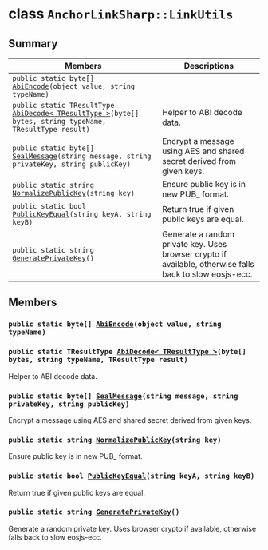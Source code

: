 # class `AnchorLinkSharp::LinkUtils` 

## Summary

 Members                        | Descriptions                                
--------------------------------|---------------------------------------------
`public static byte[] `[`AbiEncode`](#class_anchor_link_sharp_1_1_link_utils_1adab3b9354609878652e652f1f9fc620a)`(object value, string typeName)` | 
`public static TResultType `[`AbiDecode< TResultType >`](#class_anchor_link_sharp_1_1_link_utils_1a5952626941960f110b92a0a3438bae3b)`(byte[] bytes, string typeName, TResultType result)` | Helper to ABI decode data.
`public static byte[] `[`SealMessage`](#class_anchor_link_sharp_1_1_link_utils_1a538ddc29affee1a165387aab12338828)`(string message, string privateKey, string publicKey)` | Encrypt a message using AES and shared secret derived from given keys.
`public static string `[`NormalizePublicKey`](#class_anchor_link_sharp_1_1_link_utils_1af14e57b1b17d5e8c8bd1a14316c8356f)`(string key)` | Ensure public key is in new PUB_ format.
`public static bool `[`PublicKeyEqual`](#class_anchor_link_sharp_1_1_link_utils_1aee35594576cbcd989a3885af2d8f6afb)`(string keyA, string keyB)` | Return true if given public keys are equal.
`public static string `[`GeneratePrivateKey`](#class_anchor_link_sharp_1_1_link_utils_1a5b46dbec4572c7e31e33244880b89991)`()` | Generate a random private key. Uses browser crypto if available, otherwise falls back to slow eosjs-ecc.

## Members

### `public static byte[] `[`AbiEncode`](#class_anchor_link_sharp_1_1_link_utils_1adab3b9354609878652e652f1f9fc620a)`(object value, string typeName)` 

### `public static TResultType `[`AbiDecode< TResultType >`](#class_anchor_link_sharp_1_1_link_utils_1a5952626941960f110b92a0a3438bae3b)`(byte[] bytes, string typeName, TResultType result)` 

Helper to ABI decode data.

### `public static byte[] `[`SealMessage`](#class_anchor_link_sharp_1_1_link_utils_1a538ddc29affee1a165387aab12338828)`(string message, string privateKey, string publicKey)` 

Encrypt a message using AES and shared secret derived from given keys.

### `public static string `[`NormalizePublicKey`](#class_anchor_link_sharp_1_1_link_utils_1af14e57b1b17d5e8c8bd1a14316c8356f)`(string key)` 

Ensure public key is in new PUB_ format.

### `public static bool `[`PublicKeyEqual`](#class_anchor_link_sharp_1_1_link_utils_1aee35594576cbcd989a3885af2d8f6afb)`(string keyA, string keyB)` 

Return true if given public keys are equal.

### `public static string `[`GeneratePrivateKey`](#class_anchor_link_sharp_1_1_link_utils_1a5b46dbec4572c7e31e33244880b89991)`()` 

Generate a random private key. Uses browser crypto if available, otherwise falls back to slow eosjs-ecc.

